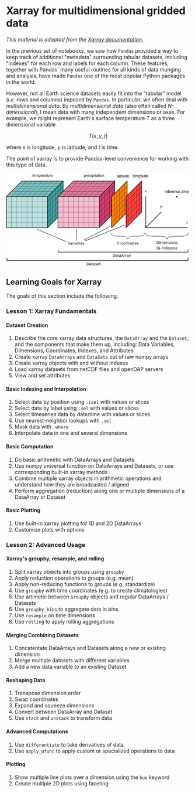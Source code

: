 # Xarray for multidimensional gridded data

*This material is adapted from the [Xarray documentation](http://xarray.pydata.org/en/stable/index.html)*.

In the previous set of notebooks, we saw how `Pandas` provided a way to keep track of additional "metadata" surrounding tabular datasets, including "indexes" for each row and labels for each column. These features, together with Pandas' many useful routines for all kinds of data munging and analysis, have made `Pandas` one of the most popular Python packages in the world.

However, not all Earth science datasets easily fit into the "tabular" model (*i.e.* rows and columns) imposed by `Pandas`. In particular, we often deal with _multidimensional data_. By _multidimensional data_ (also often called _N-dimensional_), I mean data with many independent dimensions or axes. For example, we might represent Earth's surface temperature $T$ as a three dimensional variable

$$ T(x, y, t) $$

where $x$ is longitude, $y$ is latitude, and $t$ is time.

The point of xarray is to provide Pandas-level convenience for working with this type of data. 

![xarray data model](https://github.com/pydata/xarray/raw/master/doc/_static/dataset-diagram.png)

## Learning Goals for Xarray

The goals of this section include the following.

### Lesson 1: Xarray Fundamentals

#### Dataset Creation

1. Describe the core xarray data structures, the `DataArray` and the `Dataset`, and the components that make them up, including: Data Variables, Dimensions, Coordinates, Indexes, and Attributes
1. Create xarray `DataArrays` and `DataSets` out of raw numpy arrays
1. Create xarray objects with and without indexes
1. Load xarray datasets from netCDF files and openDAP servers
1. View and set attributes 

#### Basic Indexing and Interpolation

1. Select data by position using `.isel` with values or slices
1. Select data by label using `.sel` with values or slices
1. Select timeseries data by date/time with values or slices
1. Use nearest-neighbor lookups with `.sel`
1. Mask data with `.where`
1. Interpolate data in one and several dimensions

#### Basic Computation

1. Do basic arithmetic with DataArrays and Datasets
1. Use numpy universal function on DataArrays and Datasets, or use corresponding built-in xarray methods
1. Combine multiple xarray objects in arithmetic operations and understand how they are broadcasted / aligned
1. Perform aggregation (reduction) along one or multiple dimensions of a DataArray or Dataset

#### Basic Plotting

1. Use built-in xarray plotting for 1D and 2D DataArrays
1. Customize plots with options

### Lesson 2: Advanced Usage


#### Xarray's groupby, resample, and rolling

1. Split xarray objects into groups using `groupby`
1. Apply reduction operations to groups (e.g. mean)
1. Apply non-reducing functions to groups (e.g. standardize)
1. Use `groupby` with time coordinates (e.g. to create climatologies)
1. Use artimetic between `GroupBy` objects and regular DataArrays / Datasets
1. Use `groupby_bins` to aggregate data in bins
1. Use `resample` on time dimensions
1. Use `rolling` to apply rolling aggregations

#### Merging Combining Datasets

1. Concatentate DataArrays and Datasets along a new or existing dimension
1. Merge multiple datasets with different variables
1. Add a new data variable to an existing Dataset

#### Reshaping Data

1. Transpose dimension order
1. Swap coordinates
1. Expand and squeeze dimensions
1. Convert between DataArray and Dataset
1. Use `stack` and `unstack` to transform data

#### Advanced Computations

1. Use `differentiate` to take derivatives of data
1. Use `apply_ufunc` to apply custom or specialized operations to data


#### Plotting

1. Show multiple line plots over a dimension using the `hue` keyword
1. Create multiple 2D plots using faceting